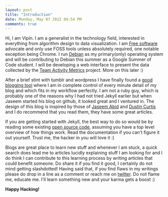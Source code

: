 ```yaml
---
layout: post
title: "Introduction"
date: Monday, May 07 2012 04:54 PM
comments: true
---
```


Hi, I am Vipin. I am a generalist in the technology field, interested in everything from algorithm design to data visualization. I am [Free software](http://www.gnu.org/philosophy/free-sw.html) advocate and only use FOSS tools unless absolutely required, one notable exception being Chrome. I run [Debian](http://www.debian.org) as my primary(only) operating system and will be contributing to Debian this summer as a Google Summer of Code student. I will be developing a web interface to present the data collected by the [Team Activity Metrics](http://teammetrics.alioth.debian.org/) project. More on this later :)

After a brief stint with tumblr and wordpress I have finally found a [good blogging tool](http://jekyllrb.com) where I am in complete control of every minute detail of my blog and which fits in my workflow perfectly. I am not a ruby guy, which is probably one of the reasons why I had not tried Jekyll earlier but when Jaseem started his blog on github, it looked great and I ventured in. The design of this blog is inspired by those of [Jaseem Abid](http://jaseemabid.github.com) and [Dustin Curtis](http://dcurt.is) and I do recommend that you read them, they have some great articles. 

If you are getting started with Jekyll, the best way to do so would be by reading some existing [open source code](http://github.com/swvist/swvist.github.com/), assuming you have a top level overview of how things work. Read the documentation if you can't figure it out yourself. Trust me, the hacker in you will love it :)

Blogs are great place to learn new stuff and whenever I am stuck, a quick search does lead me to articles lucidly explaining stuff I am looking for and I do think I can contribute to this learning process by writing articles that could benefit someone. Do share it if you find it good, I certainly do not mind getting slashdotted! Having said that, if you find flaws in my writings please do drop in a line as a comment or reach me on [twitter](http://twitter.com/swvist). Do not flame me, educate me. I'll learn something new and your karma gets a boost :)

**Happy Hacking!**
